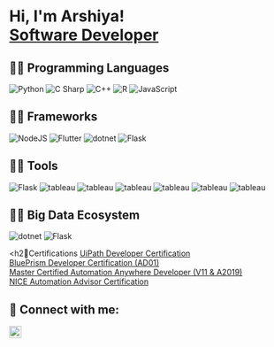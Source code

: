 <h1>Hi, I'm Arshiya!<br> <a href="https://www.linkedin.com/in/arshiya-c/">Software Developer</a></h1>

<h2>👩‍💻 Programming Languages </h2>
<div class = "lang">
<img src="https://img.shields.io/badge/-Python-F3F7FA?logo=python&logoColor=3776AB&style=for-the-badge&logoWidth=30" alt="Python">
<img src="https://img.shields.io/badge/-C Sharp-F3F7FA?logo=c sharp&logoColor=512BD4&style=for-the-badge&logoWidth=30" alt="C Sharp">
<img src="https://img.shields.io/badge/-C++-F3F7FA?logo=c++&logoColor=00599C&style=for-the-badge&logoWidth=30" alt="C++">
<img src="https://img.shields.io/badge/-R-F3F7FA?logo=r&logoColor=276DC3&style=for-the-badge&logoWidth=30" alt="R">
<img src="https://img.shields.io/badge/-JavaScript-F3F7FA?logo=javascript&logoColor=F7DF1E&style=for-the-badge&logoWidth=30" alt="JavaScript">
</div>

<h2>👩‍💻 Frameworks </h2>
<div class = "frame">
<img src="https://img.shields.io/badge/-NodeJS-F3F7FA?logo=node.js&logoColor=339933&style=for-the-badge&logoWidth=30" alt="NodeJS">
<img src="https://img.shields.io/badge/-Flutter-F3F7FA?logo=flutter&logoColor=02569B&style=for-the-badge&logoWidth=30" alt="Flutter">
  <img src="https://img.shields.io/badge/-.NET-F3F7FA?logo=dotnet&logoColor=512BD4&style=for-the-badge&logoWidth=30" alt="dotnet">
  <img src="https://img.shields.io/badge/-Flask-F3F7FA?logo=flask&logoColor=000000&style=for-the-badge&logoWidth=30" alt="Flask">
</div>

<h2>👩‍💻 Tools </h2>
<div class = "frame">
<img src="https://img.shields.io/badge/-Power BI-F3F7FA?logo=powerbi&logoColor=F2C811&style=for-the-badge&logoWidth=30" alt="Flask">
<img src="https://img.shields.io/badge/-Tableau-F3F7FA?logo=tableau&logoColor=E97627&style=for-the-badge&logoWidth=30" alt="tableau">
 <img src="https://img.shields.io/badge/-Power Automate-F3F7FA?logo=powerautomate&logoColor=E97627&style=for-the-badge&logoWidth=30" alt="tableau">
  <img src="https://img.shields.io/badge/-UiPath-F3F7FA?logo=uipath&logoColor=E97627&style=for-the-badge&logoWidth=30" alt="tableau">
  <img src="https://img.shields.io/badge/-Blueprism-F3F7FA?logo=uipath&logoColor=E97627&style=for-the-badge&logoWidth=30" alt="tableau">
  <img src="https://img.shields.io/badge/-Automation Anywhere-F3F7FA?logo=uipath&logoColor=E97627&style=for-the-badge&logoWidth=30" alt="tableau">
  <img src="https://img.shields.io/badge/-NICE-F3F7FA?logo=uipath&logoColor=E97627&style=for-the-badge&logoWidth=30" alt="tableau">
  
</div>

<h2>👩‍💻 Big Data Ecosystem </h2>
<div class = "frame">

<img src="https://img.shields.io/badge/-HDFS-F3F7FA?logo=apachehadoop&logoColor=512BD4&style=for-the-badge&logoWidth=30" alt="dotnet">
<img src="https://img.shields.io/badge/-MapReduce-F3F7FA?logo=apachespark&logoColor=E25A1C&style=for-the-badge&logoWidth=30" alt="Flask">
  
</div>

<h2📄Certifications</h2>
<a href="https://github.com/arshiyachand/Certificates/blob/main/UIPath%20Advanced.pdf">UiPath Developer Certification</a><br>
<a href="https://www.credly.com/badges/b29bad64-0161-4400-a6a5-1360be02abd7/linked_in">BluePrism Developer Certification (AD01)</a><br>
<a href="https://certificates.automationanywhere.com/6d270e34-90ed-4243-a713-812fa945c6a4">Master Certified Automation Anywhere Developer (V11 & A2019)</a><br>
<a href="https://github.com/arshiyachand/Certificates/blob/main/NICEAutomationAdvisor.pdf">NICE Automation Advisor Certification</a>



<h2> 🤳 Connect with me:</h2>

[<img align="left" alt="JoshMadakor | LinkedIn" width="22px" src="https://cdn.jsdelivr.net/npm/simple-icons@v3/icons/linkedin.svg" />][linkedin]

[linkedin]: https://www.linkedin.com/in/arshiya-c/

<!--
**arshiyachand/arshiyachand** is a ✨ _special_ ✨ repository because its `README.md` (this file) appears on your GitHub profile.

Here are some ideas to get you started:

- 🔭 I’m currently working on ...
- 🌱 I’m currently learning ...
- 👯 I’m looking to collaborate on ...
- 🤔 I’m looking for help with ...
- 💬 Ask me about ...
- 📫 How to reach me: ...
- 😄 Pronouns: ...
- ⚡ Fun fact: ...
-->
